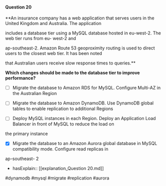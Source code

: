 #### Question  20


**An insurance company has a web application that serves users in the United Kingdom and Australia. The application

includes a database tier using a MySQL database hosted in eu-west-2. The web tier runs from eu- west-2 and

ap-southeast-2. Amazon Route 53 geoproximity routing is used to direct users to the closest web tier. It has been noted

that Australian users receive slow response times to queries.**


**Which changes should be made to the database tier to improve performance?**


- [ ] Migrate the database to Amazon RDS for MySQL. Configure Multi-AZ in the Australian Region


- [ ] Migrate the database to Amazon DynamoDB. Use DynamoDB global tables to enable replication to additional Regions


- [ ] Deploy MySQL instances in each Region. Deploy an Application Load Balancer in front of MySQL to reduce the load on

the primary instance


- [x] Migrate the database to an Amazon Aurora global database in MySQL compatibility mode. Configure read replicas in

ap-southeast- 2



- hasExplain:: [[explanation_Question  20.md]]

#dynamodb #mysql #migrate #replication #aurora 